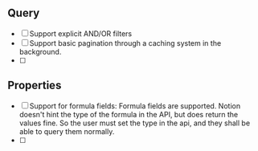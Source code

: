 ## Query

- [ ] Support explicit AND/OR filters
- [ ] Support basic pagination through a caching system in the background.
- [ ]

## Properties

- [ ] Support for formula fields: Formula fields are supported. Notion doesn't hint the type of the formula in the API, but does return the values fine. So the user must set the type in the api, and they shall be able to query them normally.
- [ ]
